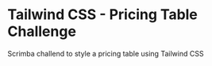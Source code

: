 # Tailwind CSS - Pricing Table Challenge
 Scrimba challend to style a pricing table using Tailwind CSS
